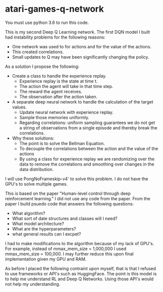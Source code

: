 # atari-games-q-network

You must use python 3.6 to run this code.

This is my second Deep Q Learning network.  The first DQN model I built had instability problems for the following reasons:

* One network was used to for actions and for the value of the actions.
* This created correlations.
* Small updates to Q may have been significantly changing the policy.

As a solution I propose the following:

* Create a class to handle the experience replay.
    * Experience replay is the state at time t.
    * The action the agent will take in that time step.
    * The reward the agent receives.
    * The observation after the action taken.
* A separate deep neural network to handle the calculation of the target values.
    * Update neural network with experience replay.
    * Sample those memories uniformly.
    * Regarding correlations:  uniform sampling guarantees we do not get a string of observations from a single episode and thereby break the correlations.
* Why these solutions:  
    * The point is to solve the Bellman Equation.
    * To decouple the correlations between the action and the value of the actions
    * By using a class for experience replay we are randomizing over the data to remove the correlations and smoothing over changes in the data distribution.

I will use PongNoFrameskip-v4' to solve this problem.  I do not have the GPU's to solve multiple games.

This is based on the paper "Human-level control through deep reinforcement
learning."  I did not use any code from the paper.  From the paper I build psuedo code that answers the following questions:

* What algorithm?
* What sort of date structures and classes will I need?
* What model architecture?
* What are the hyperparameters?
* what general results can I excpet?

I had to make modifications to the algorithm because of my lack of GPU's.  For example, instead of mmax_mem_size = 1,000,000 I used mmax_mem_size = 100,000.  I may further reduce this upon final implementation given my GPU and RAM.

As before I placed the following contraint upon myself, that is that I refused to use frameworks or API's such as HuggingFace.  The point is this model is to help me understand RL and Deep Q Networks.  Using those API's would not help my understanding.  

